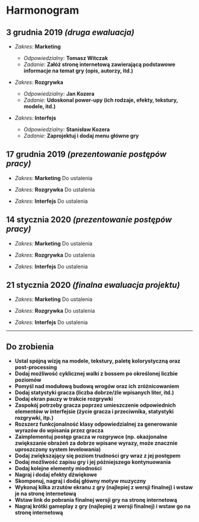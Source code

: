 # Harmonogram

## 3 grudnia 2019 _(druga ewaluacja)_

-   _Zakres:_ **Marketing**

    -   _Odpowiedzialny:_ **Tomasz Witczak**
    -   _Zadanie:_ **Załóż stronę internetową zawierającą podstawowe informacje na temat gry (opis, autorzy, itd.)**

-   _Zakres:_ **Rozgrywka**

    -   _Odpowiedzialny:_ **Jan Kozera**
    -   _Zadanie:_ **Udoskonal power-upy (ich rodzaje, efekty, tekstury, modele, itd.)**

-   _Zakres:_ **Interfejs**

    -   _Odpowiedzialny:_ **Stanisław Kozera**
    -   _Zadanie:_ **Zaprojektuj i dodaj menu główne gry**

## 17 grudnia 2019 _(prezentowanie postępów pracy)_

-   _Zakres:_ **Marketing**
    Do ustalenia

-   _Zakres:_ **Rozgrywka**
    Do ustalenia

*   _Zakres:_ **Interfejs**
    Do ustalenia

## 14 stycznia 2020 _(prezentowanie postępów pracy)_

-   _Zakres:_ **Marketing**
    Do ustalenia

-   _Zakres:_ **Rozgrywka**
    Do ustalenia

-   _Zakres:_ **Interfejs**
    Do ustalenia

## 21 stycznia 2020 _(finalna ewaluacja projektu)_

-   _Zakres:_ **Marketing**
    Do ustalenia

-   _Zakres:_ **Rozgrywka**
    Do ustalenia

*   _Zakres:_ **Interfejs**
    Do ustalenia

---

## Do zrobienia

-   **Ustal spójną wizję na modele, tekstury, paletę kolorystyczną oraz post-processing**
-   **Dodaj możliwość cyklicznej walki z bossem po określonej liczbie poziomów**
-   **Pomyśl nad modułową budową wrogów oraz ich zróżnicowaniem**
-   **Dodaj statystyki gracza (liczba dobrze/źle wpisanych liter, itd.)**
-   **Dodaj ekran pauzy w trakcie rozgrywki**
-   **Zaspokój potrzeby gracza poprzez umieszczenie odpowiednich elementów w interfejsie (życie gracza i przeciwnika, statystyki rozgrywki, itp.)**
-   **Rozszerz funkcjonalność klasy odpowiedzialnej za generowanie wyrazów do wpisania przez gracza**
-   **Zaimplementuj postęp gracza w rozgrywce (np. okazjonalne zwiększanie obrażeń za dobrze wpisane wyrazy, może znacznie uproszczony system levelowania)**
-   **Dodaj zwiększający się poziom trudności gry wraz z jej postępem**
-   **Dodaj możliwość zapisu gry i jej późniejszego kontynuowania**
-   **Dodaj kolejne elementy miodności**
-   **Nagraj i dodaj efekty dźwiękowe**
-   **Skomponuj, nagraj i dodaj główny motyw muzyczny**
-   **Wykonaj kilka zrzutów ekranu z gry (najlepiej z wersji finalnej) i wstaw je na stronę internetową**
-   **Wstaw link do pobrania finalnej wersji gry na stronę internetową**
-   **Nagraj krótki gameplay z gry (najlepiej z wersji finalnej) i wstaw go na stronę internetową**
